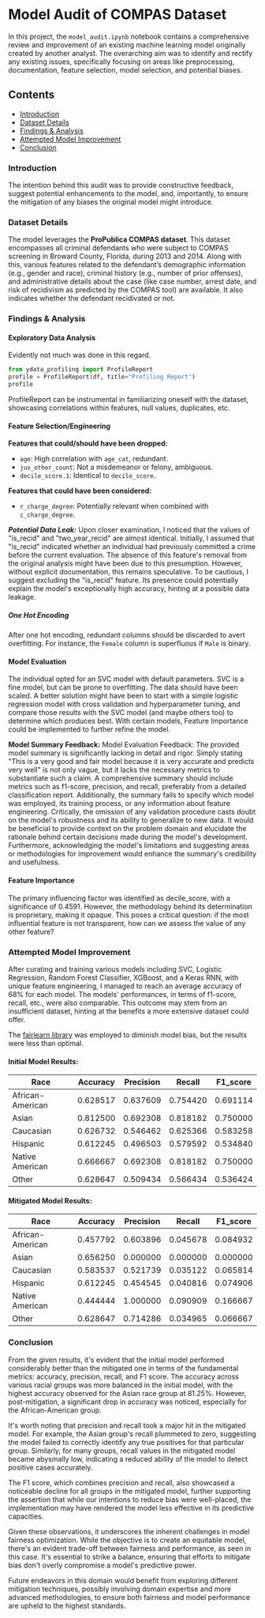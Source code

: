 # Model Audit of COMPAS Dataset

In this project, the `model_audit.ipynb` notebook contains a comprehensive review and improvement of an existing machine learning model originally created by another analyst. The overarching aim was to identify and rectify any existing issues, specifically focusing on areas like preprocessing, documentation, feature selection, model selection, and potential biases.

## Contents

- [Introduction](#introduction)
- [Dataset Details](#dataset-details)
- [Findings & Analysis](#findings--analysis)
- [Attempted Model Improvement](#attempted-model-improvement)
- [Conclusion](#conclusion)

### Introduction

The intention behind this audit was to provide constructive feedback, suggest potential enhancements to the model, and, importantly, to ensure the mitigation of any biases the original model might introduce.

### Dataset Details

The model leverages the **ProPublica COMPAS dataset**. This dataset encompasses all criminal defendants who were subject to COMPAS screening in Broward County, Florida, during 2013 and 2014. Along with this, various features related to the defendant’s demographic information (e.g., gender and race), criminal history (e.g., number of prior offenses), and administrative details about the case (like case number, arrest date, and risk of recidivism as predicted by the COMPAS tool) are available. It also indicates whether the defendant recidivated or not.

### Findings & Analysis

#### Exploratory Data Analysis 

Evidently not much was done in this regard.

```python
from ydata_profiling import ProfileReport
profile = ProfileReport(df, title="Profiling Report")
profile
```

ProfileReport can be instrumental in familiarizing oneself with the dataset, showcasing correlations within features, null values, duplicates, etc.

#### Feature Selection/Engineering

**Features that could/should have been dropped:**
- `age`: High correlation with `age_cat`, redundant.
- `juv_other_count`: Not a misdemeanor or felony, ambiguous.
- `decile_score.1`: Identical to `decile_score`.
  
**Features that could have been considered:**
- `r_charge_degree`: Potentially relevant when combined with `c_charge_degree`.

***Potential Data Leak:***
Upon closer examination, I noticed that the values of "is_recid" and
"two_year_recid" are almost identical. Initially, I assumed that "is_recid"
indicated whether an individual had previously committed a crime before the
current evaluation. The absence of this feature's removal from the original
analysis might have been due to this presumption. However, without explicit
documentation, this remains speculative. To be cautious, I suggest excluding
the "is_recid" feature. Its presence could potentially explain the model's
exceptionally high accuracy, hinting at a possible data leakage.

##### One Hot Encoding

After one hot encoding, redundant columns should be discarded to avert overfitting. For instance, the `Female` column is superfluous if `Male` is binary.

#### Model Evaluation

The individual opted for an SVC model with default parameters. SVC is a fine model, but can be prone to overfitting.
The data should have been scaled. A better solution might
have been to start with a simple logistic regression model with cross validation and
hyperparameter tuning, and compare those results with the SVC model (and maybe
others too) to determine which produces best. With certain models, Feature
Importance could be implemented to further refine the model.

**Model Summary Feedback:**
Model Evaluation Feedback: The provided model summary is significantly lacking in detail and rigor. Simply stating "This is a very good and fair model because it is very accurate and predicts very well" is not only vague, but it lacks the necessary metrics to substantiate such a claim. A comprehensive summary should include metrics such as f1-score, precision, and recall, preferably from a detailed classification report. Additionally, the summary fails to specify which model was employed, its training process, or any information about feature engineering. Critically, the omission of any validation procedure casts doubt on the model's robustness and its ability to generalize to new data. It would be beneficial to provide context on the problem domain and elucidate the rationale behind certain decisions made during the model's development. Furthermore, acknowledging the model's limitations and suggesting areas or methodologies for improvement would enhance the summary's credibility and usefulness.

#### Feature Importance

The primary influencing factor was identified as decile_score, with a significance of 0.4591. However, the methodology behind its determination is proprietary, making it opaque. This poses a critical question: if the most influential feature is not transparent, how can we assess the value of any other feature?

### Attempted Model Improvement

After curating and training various models including SVC, Logistic Regression, Random Forest Classifier, XGBoost, and a Keras RNN, with unique feature engineering, I managed to reach an average accuracy of 68% for each model. The models' performances, in terms of f1-score, recall, etc., were also comparable. This outcome may stem from an insufficient dataset, hinting at the benefits a more extensive dataset could offer.

The [fairlearn library](https://fairlearn.org/) was employed to diminish model bias, but the results were less than optimal.

#### Initial Model Results:

| Race             | Accuracy | Precision | Recall   | F1_score |
|------------------|----------|-----------|----------|----------|
| African-American | 0.628517 | 0.637609  | 0.754420 | 0.691114 |
| Asian            | 0.812500 | 0.692308  | 0.818182 | 0.750000 |
| Caucasian        | 0.626732 | 0.546462  | 0.625366 | 0.583258 |
| Hispanic         | 0.612245 | 0.496503  | 0.579592 | 0.534840 |
| Native American  | 0.666667 | 0.692308  | 0.818182 | 0.750000 |
| Other            | 0.628647 | 0.509434  | 0.566434 | 0.536424 |

#### Mitigated Model Results:

| Race             | Accuracy | Precision | Recall   | F1_score |
|------------------|----------|-----------|----------|----------|
| African-American | 0.457792 | 0.603896  | 0.045678 | 0.084932 |
| Asian            | 0.656250 | 0.000000  | 0.000000 | 0.000000 |
| Caucasian        | 0.583537 | 0.521739  | 0.035122 | 0.065814 |
| Hispanic         | 0.612245 | 0.454545  | 0.040816 | 0.074906 |
| Native American  | 0.444444 | 1.000000  | 0.090909 | 0.166667 |
| Other            | 0.628647 | 0.714286  | 0.034965 | 0.066667 |

### Conclusion

From the given results, it's evident that the initial model performed considerably better than the mitigated one in terms of the fundamental metrics: accuracy, precision, recall, and F1 score. The accuracy across various racial groups was more balanced in the initial model, with the highest accuracy observed for the Asian race group at 81.25%. However, post-mitigation, a significant drop in accuracy was noticed, especially for the African-American group.

It's worth noting that precision and recall took a major hit in the mitigated model. For example, the Asian group's recall plummeted to zero, suggesting the model failed to correctly identify any true positives for that particular group. Similarly, for many groups, recall values in the mitigated model became abysmally low, indicating a reduced ability of the model to detect positive cases accurately.

The F1 score, which combines precision and recall, also showcased a noticeable decline for all groups in the mitigated model, further supporting the assertion that while our intentions to reduce bias were well-placed, the implementation may have rendered the model less effective in its predictive capacities.

Given these observations, it underscores the inherent challenges in model fairness optimization. While the objective is to create an equitable model, there's an evident trade-off between fairness and performance, as seen in this case. It's essential to strike a balance, ensuring that efforts to mitigate bias don't overly compromise a model's predictive power.

Future endeavors in this domain would benefit from exploring different mitigation techniques, possibly involving domain expertise and more advanced methodologies, to ensure both fairness and model performance are upheld to the highest standards.


